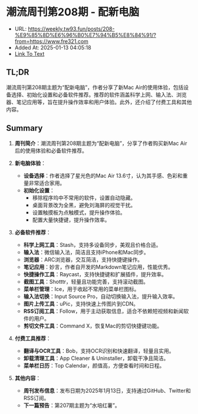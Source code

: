 # 潮流周刊第208期 - 配新电脑
- URL: https://weekly.tw93.fun/posts/208-%E9%85%8D%E6%96%B0%E7%94%B5%E8%84%91/?from=https://www.fre321.com
- Added At: 2025-01-13 04:05:18
- [Link To Text](2025-01-13-潮流周刊第208期---配新电脑_raw.md)

## TL;DR
潮流周刊第208期主题为“配新电脑”，作者分享了新Mac Air的使用体验，包括设备选择、初始化设置和必备软件推荐。推荐的软件涵盖科学上网、输入法、浏览器、笔记应用等，旨在提升操作效率和用户体验。此外，还介绍了付费工具和其他内容。

## Summary
1. **周刊简介**：潮流周刊第208期主题为“配新电脑”，分享了作者购买新Mac Air后的使用体验和必备软件推荐。

2. **新电脑体验**：
   - **设备选择**：作者选择了星光色的Mac Air 13.6寸，认为其手感、色彩和重量非常适合家用。
   - **初始化设置**：
     - 移除程序坞中不常用的软件，设置自动隐藏。
     - 桌面背景改为全黑，避免刘海屏的视觉干扰。
     - 设置触摸板为点触模式，提升操作体验。
     - 配置大量快捷键，提升操作效率。

3. **必备软件推荐**：
   - **科学上网工具**：Stash，支持多设备同步，美观且价格合适。
   - **输入法**：微信输入法，简洁且支持iPhone和Mac同步。
   - **浏览器**：ARC浏览器，交互简洁，支持快捷键操作。
   - **笔记应用**：妙言，作者自开发的Markdown笔记应用，性能优秀。
   - **快捷操作工具**：Raycast，支持快捷键和扩展插件，提升效率。
   - **截图工具**：Shotttr，轻量且功能完善，支持滚动截图。
   - **菜单栏管理**：Ice，用于收起不常用的菜单栏图标。
   - **输入法切换**：Input Source Pro，自动切换输入法，提升输入效率。
   - **图片上传工具**：uPic，支持快速上传图片到CDN。
   - **RSS订阅工具**：Follow，用于主动获取信息，适合不依赖短视频和新闻软件的用户。
   - **剪切文件工具**：Command X，恢复Mac的剪切快捷键功能。

4. **付费工具推荐**：
   - **翻译与OCR工具**：Bob，支持OCR识别和快速翻译，轻量且实用。
   - **卸载清理工具**：App Cleaner & Uninstaller，卸载干净且简洁。
   - **菜单栏日历**：Top Calendar，颜值高，方便查看时间和日程。

5. **其他内容**：
   - **周刊发布信息**：发布日期为2025年1月13日，支持通过GitHub、Twitter和RSS订阅。
   - **下一篇预告**：第207期主题为“水培红薯”。
